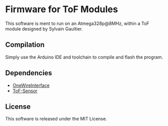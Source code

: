# Firmware for ToF Modules

This software is ment to run on an Atmega328p@8MHz, within a ToF module designed by Sylvain Gaultier.

## Compilation

Simply use the Arduino IDE and toolchain to compile and flash the program.

## Dependencies

* [OneWireInterface](https://github.com/sylvaing19/OneWireInterface)
* [ToF-Sensor](https://github.com/sylvaing19/ToF-Sensor)

## License

This software is released under the MIT License.
